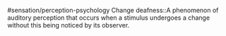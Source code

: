 #sensation/perception-psychology 
Change deafness::A phenomenon of auditory perception that occurs when a stimulus undergoes a change without this being noticed by its observer.